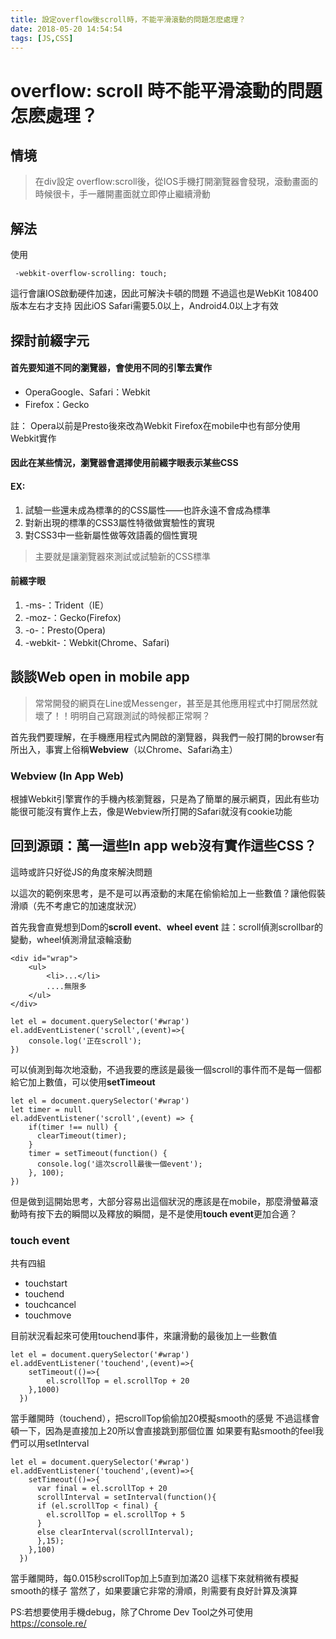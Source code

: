 ```yaml
---
title: 設定overflow後scroll時，不能平滑滾動的問題怎麽處理？
date: 2018-05-20 14:54:54
tags: [JS,CSS]
---
```

# overflow: scroll 時不能平滑滾動的問題怎麽處理？

## 情境
> 在div設定 overflow:scroll後，從IOS手機打開瀏覽器會發現，滾動畫面的時候很卡，手一離開畫面就立即停止繼續滑動


## 解法
使用
```css=
 -webkit-overflow-scrolling: touch;
```
這行會讓IOS啟動硬件加速，因此可解決卡頓的問題
不過這也是WebKit 108400版本左右才支持
因此iOS Safari需要5.0以上，Android4.0以上才有效
## 探討前綴字元

#### 首先要知道不同的瀏覽器，會使用不同的引擎去實作

* OperaGoogle、Safari：Webkit
* Firefox：Gecko

註：
Opera以前是Presto後來改為Webkit
Firefox在mobile中也有部分使用Webkit實作

#### 因此在某些情況，瀏覽器會選擇使用前綴字眼表示某些CSS

#### EX:
1. 試驗一些還未成為標準的的CSS屬性——也許永遠不會成為標準
2. 對新出現的標準的CSS3屬性特徵做實驗性的實現
3. 對CSS3中一些新屬性做等效語義的個性實現

> 主要就是讓瀏覽器來測試或試驗新的CSS標準

#### 前綴字眼

1. -ms-：Trident（IE）
2. -moz-：Gecko(Firefox)
3. -o-：Presto(Opera)
4. -webkit-：Webkit(Chrome、Safari)


## 談談Web open in mobile app

> 常常開發的網頁在Line或Messenger，甚至是其他應用程式中打開居然就壞了！！明明自己寫跟測試的時候都正常啊？

首先我們要理解，在手機應用程式內開啟的瀏覽器，與我們一般打開的browser有所出入，事實上俗稱**Webview**（以Chrome、Safari為主）

### Webview (In App Web)
根據Webkit引擎實作的手機內核瀏覽器，只是為了簡單的展示網頁，因此有些功能很可能沒有實作上去，像是Webview所打開的Safari就沒有cookie功能



## 回到源頭：萬一這些In app web沒有實作這些CSS？

這時或許只好從JS的角度來解決問題

以這次的範例來思考，是不是可以再滾動的末尾在偷偷給加上一些數值？讓他假裝滑順（先不考慮它的加速度狀況）

首先我會直覺想到Dom的**scroll event**、**wheel event**
註：scroll偵測scrollbar的變動，wheel偵測滑鼠滾輪滾動

```htmlmixed=
<div id="wrap">
    <ul>
        <li>...</li>
        ....無限多
    </ul>
</div>
```

```javascript=
let el = document.querySelector('#wrap')
el.addEventListener('scroll',(event)=>{
    console.log('正在scroll');  
})
```

可以偵測到每次地滾動，不過我要的應該是最後一個scroll的事件而不是每一個都給它加上數值，可以使用**setTimeout**

```javascript=
let el = document.querySelector('#wrap')
let timer = null
el.addEventListener('scroll',(event) => {
    if(timer !== null) {
      clearTimeout(timer);
    }
    timer = setTimeout(function() {
      console.log('這次scroll最後一個event');
    }, 100);
})
```

但是做到這開始思考，大部分容易出這個狀況的應該是在mobile，那麼滑螢幕滾動時有按下去的瞬間以及釋放的瞬間，是不是使用**touch event**更加合適？

### touch event
共有四組
* touchstart
* touchend
* touchcancel
* touchmove

目前狀況看起來可使用touchend事件，來讓滑動的最後加上一些數值

```javascript=
let el = document.querySelector('#wrap')
el.addEventListener('touchend',(event)=>{
    setTimeout(()=>{
        el.scrollTop = el.scrollTop + 20
    },1000)
  })
```

當手離開時（touchend），把scrollTop偷偷加20模擬smooth的感覺
不過這樣會頓一下，因為是直接加上20所以會直接跳到那個位置
如果要有點smooth的feel我們可以用setInterval

```javascript=
let el = document.querySelector('#wrap')
el.addEventListener('touchend',(event)=>{
    setTimeout(()=>{
      var final = el.scrollTop + 20
      scrollInterval = setInterval(function(){
      if (el.scrollTop < final) {
        el.scrollTop = el.scrollTop + 5
      }
      else clearInterval(scrollInterval);
      },15);
    },100)
  })
```
當手離開時，每0.015秒scrollTop加上5直到加滿20
這樣下來就稍微有模擬smooth的樣子
當然了，如果要讓它非常的滑順，則需要有良好計算及演算


PS:若想要使用手機debug，除了Chrome Dev Tool之外可使用
https://console.re/
